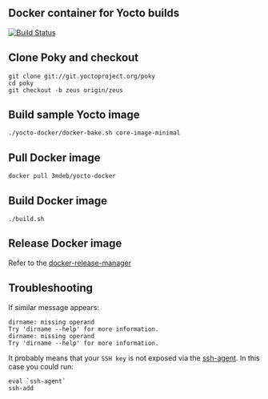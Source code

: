 Docker container for Yocto builds
---------------------------------

[![Build Status](https://travis-ci.com/3mdeb/yocto-docker.svg?branch=master)](https://travis-ci.com/3mdeb/yocto-docker)

Clone Poky and checkout
-----------------------

```
git clone git://git.yoctoproject.org/poky
cd poky
git checkout -b zeus origin/zeus
```

Build sample Yocto image
------------------------

```
./yocto-docker/docker-bake.sh core-image-minimal
```

Pull Docker image
-----------------

```
docker pull 3mdeb/yocto-docker
```

Build Docker image
------------------

```
./build.sh
```

Release Docker image
--------------------

Refer to the
[docker-release-manager](https://github.com/3mdeb/docker-release-manager/blob/master/README.md)

Troubleshooting
----------------

If similar message appears:

```
dirname: missing operand
Try 'dirname --help' for more information.
dirname: missing operand
Try 'dirname --help' for more information.
```

It probably means that your `SSH key` is not exposed via the
[ssh-agent](https://linux.die.net/man/1/ssh-agent). In this case you could run:

```
eval `ssh-agent`
ssh-add
```
